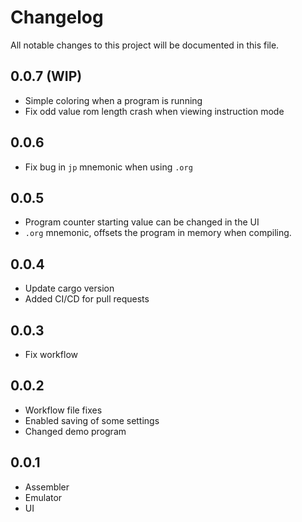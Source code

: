 # Changelog

All notable changes to this project will be documented in this file.

## 0.0.7 (WIP)

- Simple coloring when a program is running
- Fix odd value rom length crash when viewing instruction mode

## 0.0.6

- Fix bug in `jp` mnemonic when using `.org`

## 0.0.5

- Program counter starting value can be changed in the UI
- `.org` mnemonic, offsets the program in memory when compiling.

## 0.0.4

- Update cargo version
- Added CI/CD for pull requests

## 0.0.3

- Fix workflow

## 0.0.2

- Workflow file fixes
- Enabled saving of some settings
- Changed demo program

## 0.0.1

- Assembler
- Emulator
- UI
